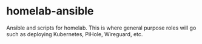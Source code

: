 # homelab-ansible

Ansible and scripts for homelab. This is where general purpose roles will go such as deploying Kubernetes, PiHole,
Wireguard, etc.
